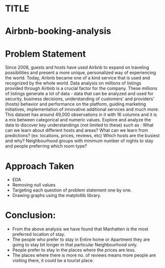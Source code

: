 # TITLE
# Airbnb-booking-analysis
# Problem Statement
Since 2008, guests and hosts have used Airbnb to expand on traveling possibilities and present a more unique, personalized way of experiencing the world. Today, Airbnb became one of a kind service that is used and recognized by the whole world. Data analysis on millions of listings provided through Airbnb is a crucial factor for the company. These millions of listings generate a lot of data - data that can be analyzed and used for security, business decisions, understanding of customers' and providers' (hosts) behavior and performance on the platform, guiding marketing initiatives, implementation of innovative additional services and much more.
This dataset has around 49,000 observations in it with 16 columns and it is a mix between categorical and numeric values.
Explore and analyze the data to discover key understandings (not limited to these) such as :
What can we learn about different hosts and areas?
What can we learn from predictions? (ex: locations, prices, reviews, etc)
Which hosts are the busiest and why?
Neighbourhood groups with minimum number of nights to stay and people preferring which room type? </b>

# Approach Taken
* EDA
* Removing null values
* Targeting each question of problem statement one by one.
* Drawing graphs using the matplotlib library.

# Conclusion:
* From the above analysis we have found that Manhatten is the most preferred location of stay.
* The people who prefer to stay in Entire home or Apartment they are going to stay bit longer in that particular Neighbourhood only.
* People prefer to stay in the places where the prices are less.
* The places where there is more no. of reviews means more people are visiting there, it could be a tourist place.
